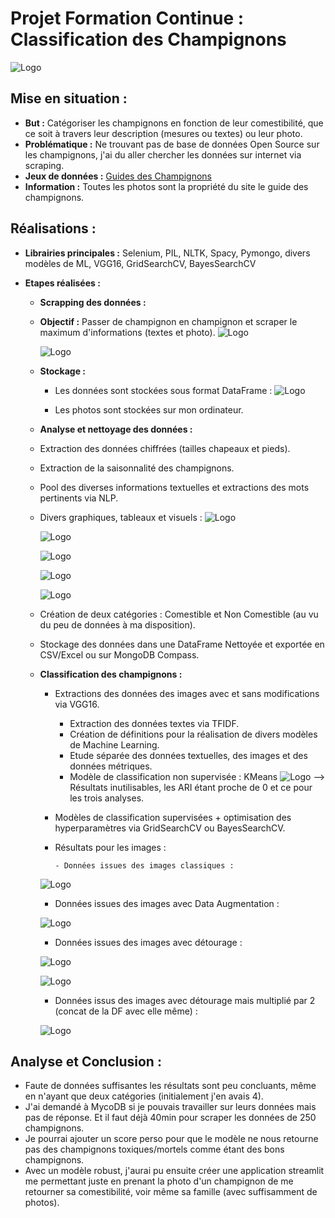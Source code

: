 # Projet Formation Continue : Classification des Champignons
![Logo](photos/Morilles.jpg)


## Mise en situation :
- **But :** Catégoriser les champignons en fonction de leur comestibilité, que ce soit à travers leur description (mesures ou textes) ou leur photo.
- **Problématique :** Ne trouvant pas de base de données Open Source sur les champignons, j'ai du aller chercher les données sur internet via scraping. 
- **Jeux de données :** [Guides des Champignons](https://www.guidedeschampignons.com/)
- **Information :** Toutes les photos sont la propriété du site le guide des champignons.


## Réalisations :
- **Librairies principales :** Selenium, PIL, NLTK, Spacy, Pymongo, divers modèles de ML, VGG16, GridSearchCV, BayesSearchCV
   
- **Etapes réalisées :**
    - **Scrapping des données :**
	- **Objectif :** Passer de champignon en champignon et scraper le maximum d'informations (textes et photo).
      	![Logo](photos/LesChampignons.png)
          
      	![Logo](photos/Champignon.png)
	- **Stockage :**
 		- Les données sont stockées sous format DataFrame :
     		![Logo](photos/DataFrameInitiale.png)
     
   		- Les photos sont stockées sur mon ordinateur.

    - **Analyse et nettoyage des données :**
	- Extraction des données chiffrées (tailles chapeaux et pieds).
 	- Extraction de la saisonnalité des champignons.
  	- Pool des diverses informations textuelles et extractions des mots pertinents via NLP.
  	- Divers graphiques, tableaux et visuels :
  	  ![Logo](photos/Graphiques.png)
  	  
  	  ![Logo](photos/Graphique2.png)
  	  
  	  ![Logo](photos/TableauCroisé.png)
  	  
  	  ![Logo](photos/TopTen.png)
  	  
  	  ![Logo](photos/WordCloud.png)
  	  
  	- Création de deux catégories : Comestible et Non Comestible (au vu du peu de données à ma disposition).
  	- Stockage des données dans une DataFrame Nettoyée et exportée en CSV/Excel ou sur MongoDB Compass.
  	  
  - **Classification des champignons :** 
  	- Extractions des données des images avec et sans modifications via VGG16.
     	- Extraction des données textes via TFIDF.
      	- Création de définitions pour la réalisation de divers modèles de Machine Learning.
    	- Etude séparée des données textuelles, des images et des données métriques.
     	- Modèle de classification non supervisée : KMeans
        ![Logo](photos/ClassificationNonSupervisée.png)
        --> Résultats inutilisables, les ARI étant proche de 0 et ce pour les trois analyses. 	  

  	- Modèles de classification supervisées + optimisation des hyperparamètres via GridSearchCV ou BayesSearchCV.
   	- Résultats pour les images :
      
          - Données issues des images classiques :
      
   	![Logo](photos/Resultat1.png)

	  - Données issues des images avec Data Augmentation :
    
	![Logo](photos/Resultat2.png)

	  - Données issues des images avec détourage :
    
	![Logo](photos/PhotoDetouree.png)

	![Logo](photos/Resultat3.png)

	  - Données issus des images avec détourage mais multiplié par 2 (concat de la DF avec elle même) :
    
	![Logo](photos/Resultat4.png)

## Analyse et Conclusion :
  - Faute de données suffisantes les résultats sont peu concluants, même en n'ayant que deux catégories (initialement j'en avais 4).
  - J'ai demandé à MycoDB si je pouvais travailler sur leurs données mais pas de réponse. Et il faut déjà 40min pour scraper les données de 250 champignons.
  - Je pourrai ajouter un score perso pour que le modèle ne nous retourne pas des champignons toxiques/mortels comme étant des bons champignons.
  - Avec un modèle robust, j'aurai pu ensuite créer une application streamlit me permettant juste en prenant la photo d'un champignon de me retourner sa comestibilité, voir même sa famille (avec suffisamment de photos). 
 
